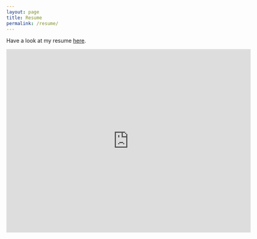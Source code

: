 ```yaml
---
layout: page
title: Resume
permalink: /resume/
---
```


Have a look at my resume [here](/assets/ShariqHafeez_Resume.pdf).

<embed src="https://sshafeez.github.io/assets/ShariqHafeez_Resume.pdf" width="640" height="480">
